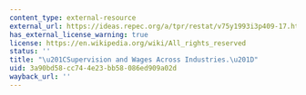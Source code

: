 ```yaml
---
content_type: external-resource
external_url: https://ideas.repec.org/a/tpr/restat/v75y1993i3p409-17.html
has_external_license_warning: true
license: https://en.wikipedia.org/wiki/All_rights_reserved
status: ''
title: "\u201CSupervision and Wages Across Industries.\u201D"
uid: 3a90bd58-cc74-4e23-bb58-086ed909a02d
wayback_url: ''
---
```

